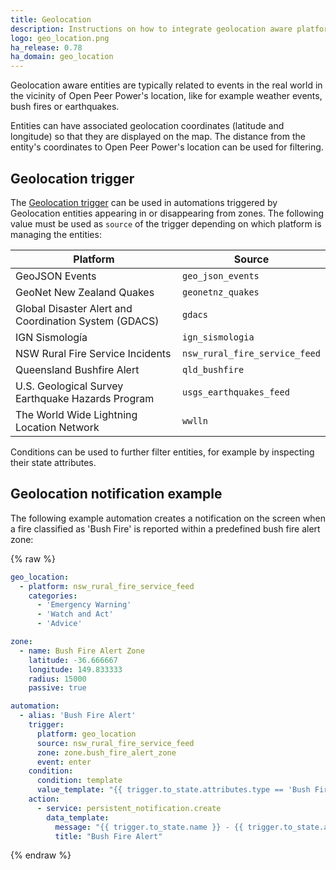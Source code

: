 ```yaml
---
title: Geolocation
description: Instructions on how to integrate geolocation aware platforms into Open Peer Power.
logo: geo_location.png
ha_release: 0.78
ha_domain: geo_location
---
```


Geolocation aware entities are typically related to events in the real world in the vicinity of Open Peer Power's location, like for example weather events, bush fires or earthquakes.

Entities can have associated geolocation coordinates (latitude and longitude) so that they are displayed on the map. The distance from the entity's coordinates to Open Peer Power's location can be used for filtering.

## Geolocation trigger

The [Geolocation trigger](/docs/automation/trigger/#geolocation-trigger) can be used in automations triggered by Geolocation entities appearing in or disappearing from zones. The following value must be used as `source` of the trigger depending on which platform is managing the entities:

| Platform                                              | Source                        |
|-------------------------------------------------------|-------------------------------|
| GeoJSON Events                                        | `geo_json_events`             |
| GeoNet New Zealand Quakes                             | `geonetnz_quakes`             |
| Global Disaster Alert and Coordination System (GDACS) | `gdacs`                       |
| IGN Sismología                                        | `ign_sismologia`              |
| NSW Rural Fire Service Incidents                      | `nsw_rural_fire_service_feed` |
| Queensland Bushfire Alert                             | `qld_bushfire`                |
| U.S. Geological Survey Earthquake Hazards Program     | `usgs_earthquakes_feed`       |
| The World Wide Lightning Location Network             | `wwlln`                       |

Conditions can be used to further filter entities, for example by inspecting their state attributes.

## Geolocation notification example

The following example automation creates a notification on the screen when a fire classified as 'Bush Fire' is reported within a predefined bush fire alert zone:

{% raw %}
```yaml
geo_location:
  - platform: nsw_rural_fire_service_feed
    categories:
      - 'Emergency Warning'
      - 'Watch and Act'
      - 'Advice'

zone:
  - name: Bush Fire Alert Zone
    latitude: -36.666667
    longitude: 149.833333
    radius: 15000
    passive: true

automation:
  - alias: 'Bush Fire Alert'
    trigger:
      platform: geo_location
      source: nsw_rural_fire_service_feed
      zone: zone.bush_fire_alert_zone
      event: enter
    condition:
      condition: template
      value_template: "{{ trigger.to_state.attributes.type == 'Bush Fire' }}"
    action:
      - service: persistent_notification.create
        data_template:
          message: "{{ trigger.to_state.name }} - {{ trigger.to_state.attributes.status }}"
          title: "Bush Fire Alert"
```
{% endraw %}
